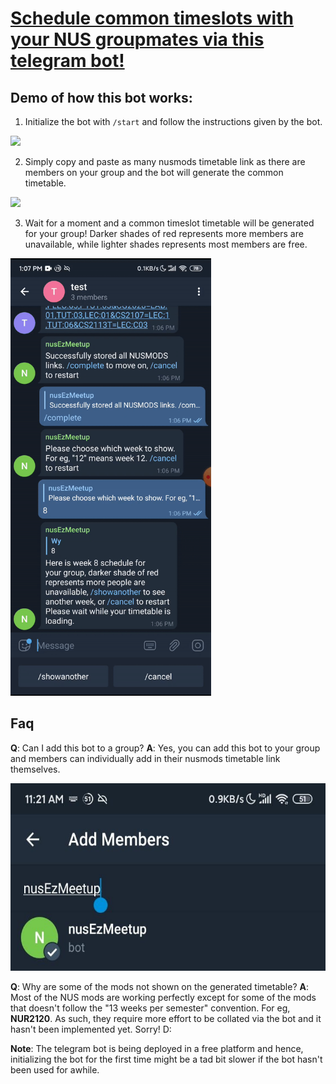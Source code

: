 # [Schedule common timeslots with your NUS groupmates via this telegram bot!](http://t.me/nusmeet_bot)

## Demo of how this bot works:

1. Initialize the bot with `/start` and follow the instructions given by the bot.

<img src = "https://github.com/MeLoveCarbs/NUSMODS-group-scheduler/blob/master/readme%20misc/gif1.gif" height=700/>

2. Simply copy and paste as many nusmods timetable link as there are members on your group and the bot will generate the common timetable.

<img src = "https://github.com/MeLoveCarbs/NUSMODS-group-scheduler/blob/master/readme%20misc/gif2.gif" height=700/>

3. Wait for a moment and a common timeslot timetable will be generated for your group! Darker shades of red represents more members are unavailable, while lighter shades represents most members are free.

<img src = "https://github.com/MeLoveCarbs/NUSMODS-group-scheduler/blob/master/readme%20misc/gif3.gif" height=700/>

## Faq

**Q**: Can I add this bot to a group?
**A**: Yes, you can add this bot to your group and members can individually add in their nusmods timetable link themselves.

<img src= "https://github.com/MeLoveCarbs/NUSMODS-group-scheduler/blob/master/readme%20misc/botGroupAdd.jpeg" height=300/>

**Q**: Why are some of the mods not shown on the generated timetable?
**A**: Most of the NUS mods are working perfectly except for some of the mods that doesn't follow the "13 weeks per semester" convention. For eg, **NUR2120**. As such, they require more effort to be collated via the bot and it hasn't been implemented yet. Sorry! D:

**Note**: The telegram bot is being deployed in a free platform and hence, initializing the bot for the first time might be a tad bit slower if the bot hasn't been used for awhile.
